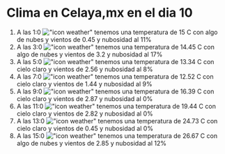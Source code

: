 # Clima en Celaya,mx en el dia 10

1. A las 1:0 !["icon weather"](http://openweathermap.org/img/w/02n.png) tenemos una temperatura de 15 C con algo de nubes y  vientos de 0.45 y nubosidad al 11%
1. A las 3:0 !["icon weather"](http://openweathermap.org/img/w/02n.png) tenemos una temperatura de 14.45 C con algo de nubes y  vientos de 3.2 y nubosidad al 17%
1. A las 5:0 !["icon weather"](http://openweathermap.org/img/w/01n.png) tenemos una temperatura de 13.34 C con cielo claro y  vientos de 2.56 y nubosidad al 8%
1. A las 7:0 !["icon weather"](http://openweathermap.org/img/w/01n.png) tenemos una temperatura de 12.52 C con cielo claro y  vientos de 1.44 y nubosidad al 9%
1. A las 9:0 !["icon weather"](http://openweathermap.org/img/w/01d.png) tenemos una temperatura de 16.39 C con cielo claro y  vientos de 2.87 y nubosidad al 0%
1. A las 11:0 !["icon weather"](http://openweathermap.org/img/w/01d.png) tenemos una temperatura de 19.44 C con cielo claro y  vientos de 2.82 y nubosidad al 0%
1. A las 13:0 !["icon weather"](http://openweathermap.org/img/w/01d.png) tenemos una temperatura de 24.73 C con cielo claro y  vientos de 0.45 y nubosidad al 0%
1. A las 15:0 !["icon weather"](http://openweathermap.org/img/w/02d.png) tenemos una temperatura de 26.67 C con algo de nubes y  vientos de 2.85 y nubosidad al 12%
